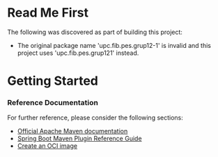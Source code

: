 # Read Me First
The following was discovered as part of building this project:

* The original package name 'upc.fib.pes.grup12-1' is invalid and this project uses 'upc.fib.pes.grup121' instead.

# Getting Started

### Reference Documentation
For further reference, please consider the following sections:

* [Official Apache Maven documentation](https://maven.apache.org/guides/index.html)
* [Spring Boot Maven Plugin Reference Guide](https://docs.spring.io/spring-boot/docs/2.7.3/maven-plugin/reference/html/)
* [Create an OCI image](https://docs.spring.io/spring-boot/docs/2.7.3/maven-plugin/reference/html/#build-image)

